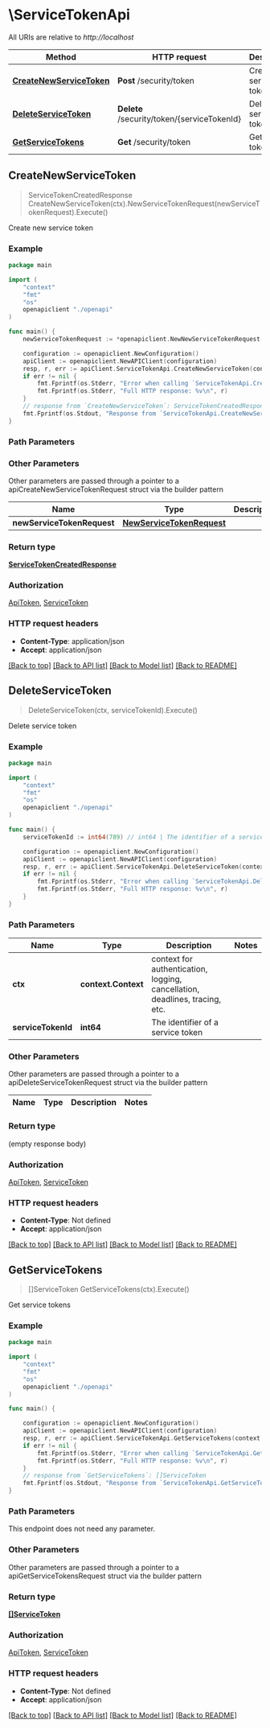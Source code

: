 # \ServiceTokenApi

All URIs are relative to *http://localhost*

Method | HTTP request | Description
------------- | ------------- | -------------
[**CreateNewServiceToken**](ServiceTokenApi.md#CreateNewServiceToken) | **Post** /security/token | Create new service token
[**DeleteServiceToken**](ServiceTokenApi.md#DeleteServiceToken) | **Delete** /security/token/{serviceTokenId} | Delete service token
[**GetServiceTokens**](ServiceTokenApi.md#GetServiceTokens) | **Get** /security/token | Get service tokens



## CreateNewServiceToken

> ServiceTokenCreatedResponse CreateNewServiceToken(ctx).NewServiceTokenRequest(newServiceTokenRequest).Execute()

Create new service token



### Example

```go
package main

import (
    "context"
    "fmt"
    "os"
    openapiclient "./openapi"
)

func main() {
    newServiceTokenRequest := *openapiclient.NewNewServiceTokenRequest("Name_example", []string{"Roles_example"}) // NewServiceTokenRequest | 

    configuration := openapiclient.NewConfiguration()
    apiClient := openapiclient.NewAPIClient(configuration)
    resp, r, err := apiClient.ServiceTokenApi.CreateNewServiceToken(context.Background()).NewServiceTokenRequest(newServiceTokenRequest).Execute()
    if err != nil {
        fmt.Fprintf(os.Stderr, "Error when calling `ServiceTokenApi.CreateNewServiceToken``: %v\n", err)
        fmt.Fprintf(os.Stderr, "Full HTTP response: %v\n", r)
    }
    // response from `CreateNewServiceToken`: ServiceTokenCreatedResponse
    fmt.Fprintf(os.Stdout, "Response from `ServiceTokenApi.CreateNewServiceToken`: %v\n", resp)
}
```

### Path Parameters



### Other Parameters

Other parameters are passed through a pointer to a apiCreateNewServiceTokenRequest struct via the builder pattern


Name | Type | Description  | Notes
------------- | ------------- | ------------- | -------------
 **newServiceTokenRequest** | [**NewServiceTokenRequest**](NewServiceTokenRequest.md) |  | 

### Return type

[**ServiceTokenCreatedResponse**](ServiceTokenCreatedResponse.md)

### Authorization

[ApiToken](../README.md#ApiToken), [ServiceToken](../README.md#ServiceToken)

### HTTP request headers

- **Content-Type**: application/json
- **Accept**: application/json

[[Back to top]](#) [[Back to API list]](../README.md#documentation-for-api-endpoints)
[[Back to Model list]](../README.md#documentation-for-models)
[[Back to README]](../README.md)


## DeleteServiceToken

> DeleteServiceToken(ctx, serviceTokenId).Execute()

Delete service token



### Example

```go
package main

import (
    "context"
    "fmt"
    "os"
    openapiclient "./openapi"
)

func main() {
    serviceTokenId := int64(789) // int64 | The identifier of a service token

    configuration := openapiclient.NewConfiguration()
    apiClient := openapiclient.NewAPIClient(configuration)
    resp, r, err := apiClient.ServiceTokenApi.DeleteServiceToken(context.Background(), serviceTokenId).Execute()
    if err != nil {
        fmt.Fprintf(os.Stderr, "Error when calling `ServiceTokenApi.DeleteServiceToken``: %v\n", err)
        fmt.Fprintf(os.Stderr, "Full HTTP response: %v\n", r)
    }
}
```

### Path Parameters


Name | Type | Description  | Notes
------------- | ------------- | ------------- | -------------
**ctx** | **context.Context** | context for authentication, logging, cancellation, deadlines, tracing, etc.
**serviceTokenId** | **int64** | The identifier of a service token | 

### Other Parameters

Other parameters are passed through a pointer to a apiDeleteServiceTokenRequest struct via the builder pattern


Name | Type | Description  | Notes
------------- | ------------- | ------------- | -------------


### Return type

 (empty response body)

### Authorization

[ApiToken](../README.md#ApiToken), [ServiceToken](../README.md#ServiceToken)

### HTTP request headers

- **Content-Type**: Not defined
- **Accept**: application/json

[[Back to top]](#) [[Back to API list]](../README.md#documentation-for-api-endpoints)
[[Back to Model list]](../README.md#documentation-for-models)
[[Back to README]](../README.md)


## GetServiceTokens

> []ServiceToken GetServiceTokens(ctx).Execute()

Get service tokens



### Example

```go
package main

import (
    "context"
    "fmt"
    "os"
    openapiclient "./openapi"
)

func main() {

    configuration := openapiclient.NewConfiguration()
    apiClient := openapiclient.NewAPIClient(configuration)
    resp, r, err := apiClient.ServiceTokenApi.GetServiceTokens(context.Background()).Execute()
    if err != nil {
        fmt.Fprintf(os.Stderr, "Error when calling `ServiceTokenApi.GetServiceTokens``: %v\n", err)
        fmt.Fprintf(os.Stderr, "Full HTTP response: %v\n", r)
    }
    // response from `GetServiceTokens`: []ServiceToken
    fmt.Fprintf(os.Stdout, "Response from `ServiceTokenApi.GetServiceTokens`: %v\n", resp)
}
```

### Path Parameters

This endpoint does not need any parameter.

### Other Parameters

Other parameters are passed through a pointer to a apiGetServiceTokensRequest struct via the builder pattern


### Return type

[**[]ServiceToken**](ServiceToken.md)

### Authorization

[ApiToken](../README.md#ApiToken), [ServiceToken](../README.md#ServiceToken)

### HTTP request headers

- **Content-Type**: Not defined
- **Accept**: application/json

[[Back to top]](#) [[Back to API list]](../README.md#documentation-for-api-endpoints)
[[Back to Model list]](../README.md#documentation-for-models)
[[Back to README]](../README.md)

